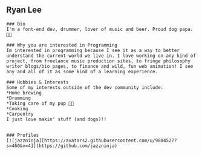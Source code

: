 ## Ryan Lee

    ### Bio
    I'm a font-end dev, drummer, lover of music and beer. Proud dog papa. 🐶🐶

    ### Why you are interested in Programming
    Im interested in programming because I see it as a way to better understand the current world we live in. I love working on any kind of project, from freelance music production sites, to fringe philosophy writer blogs/bio pages, to finance and wild, fun web animation! I see any and all of it as some kind of a learning experience.

    ### Hobbies & Interests
    Some of my interests outside of the dev community include:
    *Home brewing
    *Drumming
    *Taking care of my pup 🐶🐶
    *Cooking
    *Carpentry
    I just love makin' stuff (and dogs)!!


    ### Profiles
    [![jazzninja][https://avatars2.githubusercontent.com/u/9804527?s=460&v=4]](https://github.com/jazzninja)